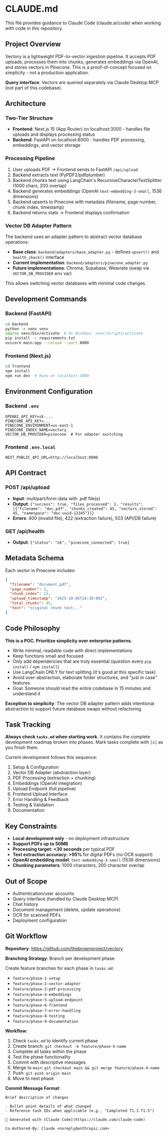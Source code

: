 # CLAUDE.md

This file provides guidance to Claude Code (claude.ai/code) when working with code in this repository.

## Project Overview

Vectory is a lightweight PDF-to-vector ingestion pipeline. It accepts PDF uploads, processes them into chunks, generates embeddings via OpenAI, and stores vectors in Pinecone. This is a proof-of-concept focused on simplicity - not a production application.

**Query interface**: Vectors are queried separately via Claude Desktop MCP (not part of this codebase).

## Architecture

### Two-Tier Structure
- **Frontend**: Next.js 15 (App Router) on localhost:3000 - handles file uploads and displays processing status
- **Backend**: FastAPI on localhost:8000 - handles PDF processing, embeddings, and vector storage

### Processing Pipeline
1. User uploads PDF → Frontend sends to FastAPI `/api/upload`
2. Backend extracts text (PyPDF2/pdfplumber)
3. Backend chunks text using LangChain's RecursiveCharacterTextSplitter (1000 chars, 200 overlap)
4. Backend generates embeddings (OpenAI `text-embedding-3-small`, 1536 dimensions)
5. Backend upserts to Pinecone with metadata (filename, page number, chunk index, timestamp)
6. Backend returns stats → Frontend displays confirmation

### Vector DB Adapter Pattern
The backend uses an adapter pattern to abstract vector database operations:

- **Base class**: `backend/adapters/base_adapter.py` - defines `upsert()` and `health_check()` interface
- **Current implementation**: `backend/adapters/pinecone_adapter.py`
- **Future implementations**: Chroma, Supabase, Weaviate (swap via `VECTOR_DB_PROVIDER` env var)

This allows switching vector databases with minimal code changes.

## Development Commands

### Backend (FastAPI)
```bash
cd backend
python -m venv venv
source venv/bin/activate  # On Windows: venv\Scripts\activate
pip install -r requirements.txt
uvicorn main:app --reload --port 8000
```

### Frontend (Next.js)
```bash
cd frontend
npm install
npm run dev  # Runs on localhost:3000
```

## Environment Configuration

### Backend `.env`
```
OPENAI_API_KEY=sk-...
PINECONE_API_KEY=...
PINECONE_ENVIRONMENT=us-east-1
PINECONE_INDEX_NAME=vectory
VECTOR_DB_PROVIDER=pinecone  # For adapter switching
```

### Frontend `.env.local`
```
NEXT_PUBLIC_API_URL=http://localhost:8000
```

## API Contract

### POST /api/upload
- **Input**: multipart/form-data with .pdf file(s)
- **Output**: `{"success": true, "files_processed": 1, "results": [{"filename": "doc.pdf", "chunks_created": 45, "vectors_stored": 45, "namespace": "doc-uuid-12345"}]}`
- **Errors**: 400 (invalid file), 422 (extraction failure), 503 (API/DB failure)

### GET /api/health
- **Output**: `{"status": "ok", "pinecone_connected": true}`

## Metadata Schema
Each vector in Pinecone includes:
```json
{
  "filename": "document.pdf",
  "page_number": 3,
  "chunk_index": 12,
  "upload_timestamp": "2025-10-05T14:30:00Z",
  "total_chunks": 45,
  "text": "original chunk text..."
}
```

## Code Philosophy

**This is a POC. Prioritize simplicity over enterprise patterns.**

- Write minimal, readable code with direct implementations
- Keep functions small and focused
- Only add dependencies that are truly essential (question every `pip install` / `npm install`)
- Use LangChain ONLY for text splitting (it's good at this specific task)
- Avoid over-abstraction, elaborate folder structures, and "just in case" features
- Goal: Someone should read the entire codebase in 15 minutes and understand it

**Exception to simplicity**: The vector DB adapter pattern adds intentional abstraction to support future database swaps without refactoring.

## Task Tracking

**Always check `tasks.md` when starting work.** It contains the complete development roadmap broken into phases. Mark tasks complete with `[x]` as you finish them.

Current development follows this sequence:
1. Setup & Configuration
2. Vector DB Adapter (abstraction layer)
3. PDF Processing (extraction + chunking)
4. Embeddings (OpenAI integration)
5. Upload Endpoint (full pipeline)
6. Frontend Upload Interface
7. Error Handling & Feedback
8. Testing & Validation
9. Documentation

## Key Constraints

- **Local development only** - no deployment infrastructure
- **Support PDFs up to 50MB**
- **Processing target: <30 seconds** per typical PDF
- **Text extraction accuracy: >95%** for digital PDFs (no OCR support)
- **OpenAI embedding model**: `text-embedding-3-small` (1536 dimensions)
- **Chunking parameters**: 1000 characters, 200 character overlap

## Out of Scope

- Authentication/user accounts
- Query interface (handled by Claude Desktop MCP)
- Chat history
- Document management (delete, update operations)
- OCR for scanned PDFs
- Deployment configuration

## Git Workflow

**Repository**: https://github.com/thebrownproject/vectory

**Branching Strategy**: Branch per development phase

Create feature branches for each phase in `tasks.md`:
- `feature/phase-1-setup`
- `feature/phase-2-vector-adapter`
- `feature/phase-3-pdf-processing`
- `feature/phase-4-embeddings`
- `feature/phase-5-upload-endpoint`
- `feature/phase-6-frontend`
- `feature/phase-7-error-handling`
- `feature/phase-8-testing`
- `feature/phase-9-documentation`

**Workflow**:
1. Check `tasks.md` to identify current phase
2. Create branch: `git checkout -b feature/phase-X-name`
3. Complete all tasks within the phase
4. Test the phase functionality
5. Commit with descriptive messages
6. Merge to `main`: `git checkout main && git merge feature/phase-X-name`
7. Push: `git push origin main`
8. Move to next phase

**Commit Message Format**:
```
Brief description of changes

- Bullet point details of what changed
- Reference task IDs when applicable (e.g., "Completed T1.1-T1.5")

🤖 Generated with [Claude Code](https://claude.com/claude-code)

Co-Authored-By: Claude <noreply@anthropic.com>
```
